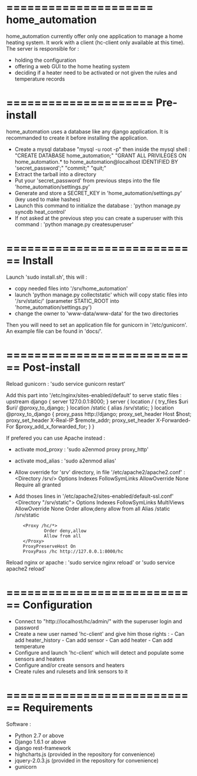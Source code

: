 =====================
home_automation
=====================
home_automation currently offer only one application to manage a home heating system.
It work with a client (hc-client only available at this time).
The server is responsible for :
  * holding the configuration
  * offering a web GUI to the home heating system
  * deciding if a heater need to be activated or not given the rules and temperature records


=====================
Pre-install
====================
home_automation uses a database like any django application.
It is recommanded to create it before installing the application.
  * Create a mysql database 
    "mysql -u root -p"
    then inside the mysql shell :
      "CREATE DATABASE home_automation;"
      "GRANT ALL PRIVILEGES ON home_automation.* to home_automation@localhost IDENTIFIED BY 'secret_password';"
      "commit;"
      "quit;"
  * Extract the tarball into a directory
  * Put your 'secret_password' from previous steps into the file 'home_automation/settings.py'
  * Generate and store a SECRET_KEY in 'home_automation/settings.py' (key used to make hashes)
  * Launch this command to initialize the database : 'python manage.py syncdb heat_control'
  * If not asked at the previous step you can create a superuser with this command : 'python manage.py createsuperuser'


============================
Install
============================
Launch 'sudo install.sh', this will :
  * copy needed files into '/srv/home_automation'
  * launch 'python manage.py collectstatic' which will copy static files into '/srv/static/'
    (parameter STATIC_ROOT into 'home_automation/settings.py')
  * change the owner to 'www-data/www-data' for the two directories

Then you will need to set an application file for gunicorn in '/etc/gunicorn'.
An example file can be found in 'docs/'.


============================
Post-install
============================
Reload gunicorn : 'sudo service gunicorn restart'

Add this part into '/etc/nginx/sites-enabled/default' to serve static files :
    upstream django {
      server 127.0.0.1:8000;
    }
    server {
        location / {
                try_files $uri $uri/ @proxy_to_django;
        }
        location /static {
                alias /srv/static;
        }
        location @proxy_to_django {
                proxy_pass http://django;
                proxy_set_header Host $host;
                proxy_set_header X-Real-IP $remote_addr;
                proxy_set_header X-Forwarded-For $proxy_add_x_forwarded_for;
        }
    }

If prefered you can use Apache instead :
  * activate mod_proxy : 'sudo a2enmod proxy proxy_http'
  * activate mod_alias : 'sudo a2enmod alias'
  * Allow override for 'srv' directory, in file '/etc/apache2/apache2.conf' :
        <Directory /srv/>
            Options Indexes FollowSymLinks
            AllowOverride None
            Require all granted
        </Directory>
  * Add thoses lines in '/etc/apache2/sites-enabled/default-ssl.conf'
           <Directory "/srv/static">
                   Options Indexes FollowSymLinks MultiViews
                   AllowOverride None
                   Order allow,deny
                   allow from all
           </Directory>
           Alias /static /srv/static

           <Proxy /hc/*>
                   Order deny,allow
                   Allow from all
           </Proxy>
           ProxyPreserveHost On
           ProxyPass /hc http://127.0.0.1:8000/hc

Reload nginx or apache : 'sudo service nginx reload' or 'sudo service apache2 reload'


============================
Configuration
===========================
  * Connect to "http://localhost/hc/admin/" with the superuser login and password
  * Create a new user named 'hc-client' and give him those rights :
        - Can add heater_history
        - Can add sensor
        - Can add heater
        - Can add temperature
  * Configure and launch 'hc-client' which will detect and populate some sensors and heaters
  * Configure and/or create sensors and heaters
  * Create rules and rulesets and link sensors to it


============================
Requirements
============================
Software :
  * Python 2.7 or above
  * Django 1.6.1 or above
  * django rest-framework
  * highcharts.js (provided in the repository for convenience)
  * jquery-2.0.3.js (provided in the repository for convenience)
  * gunicorn
